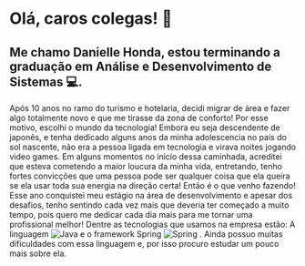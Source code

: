 # Olá, caros colegas! 	:raised_hands:
## Me chamo Danielle Honda, estou terminando a graduação em Análise e Desenvolvimento de Sistemas :computer:.

Após 10 anos no ramo do turismo e hotelaria, decidi migrar de área e fazer algo totalmente novo e que me tirasse da zona de 
conforto! Por esse motivo, escolhi o mundo da tecnologia! 
Embora eu seja descendente de japonês, e tenha dedicado alguns anos da minha adolescencia no país do sol nascente, não era 
a pessoa ligada em tecnologia e virava noites jogando video games.
Em alguns momentos no inicío dessa caminhada, acreditei que esteva cometendo a maior loucura da minha vida, entretando, tenho
fortes convicções que uma pessoa pode ser qualquer coisa que ela queira se ela usar toda sua energia na direção certa! Então
é o que venho fazendo!
Esse ano conquistei meu estágio na área de desenvolvimento e apesar dos desafios, tenho sentindo cada vez mais que deveria
ter começado a muito tempo, pois quero me dedicar cada dia mais para me tornar uma profissional melhor!
Dentre as tecnologias que usamos na empresa estão: 
A linguagem 
![Java](https://img.shields.io/badge/java-%23ED8B00.svg?style=for-the-badge&logo=openjdk&logoColor=white) e o 
framework Spring	![Spring](https://img.shields.io/badge/spring-%236DB33F.svg?style=for-the-badge&logo=spring&logoColor=white)
.
Ainda possuo muitas dificuldades com essa linguagem e, por isso procuro estudar um pouco mais sobre ela.
